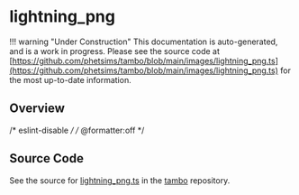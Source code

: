 # lightning_png

!!! warning "Under Construction"
    This documentation is auto-generated, and is a work in progress. Please see the source code at
    [https://github.com/phetsims/tambo/blob/main/images/lightning_png.ts](https://github.com/phetsims/tambo/blob/main/images/lightning_png.ts) for the most up-to-date information.

## Overview

/* eslint-disable */
/* @formatter:off */



## Source Code

See the source for [lightning_png.ts](https://github.com/phetsims/tambo/blob/main/images/lightning_png.ts) in the [tambo](https://github.com/phetsims/tambo) repository.
